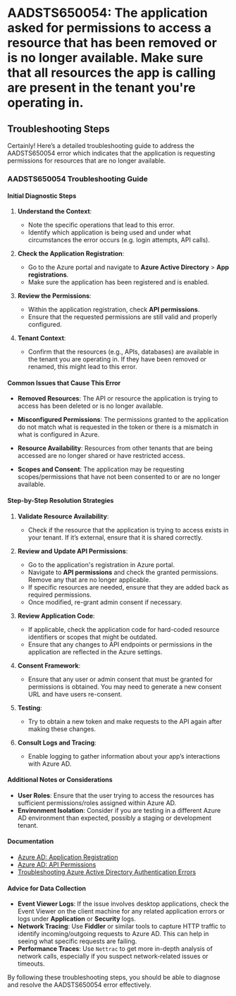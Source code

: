 # AADSTS650054: The application asked for permissions to access a resource that has been removed or is no longer available. Make sure that all resources the app is calling are present in the tenant you're operating in.


## Troubleshooting Steps
Certainly! Here’s a detailed troubleshooting guide to address the AADSTS650054 error which indicates that the application is requesting permissions for resources that are no longer available.

### AADSTS650054 Troubleshooting Guide

#### Initial Diagnostic Steps
1. **Understand the Context**:
   - Note the specific operations that lead to this error.
   - Identify which application is being used and under what circumstances the error occurs (e.g. login attempts, API calls).

2. **Check the Application Registration**:
   - Go to the Azure portal and navigate to **Azure Active Directory** > **App registrations**.
   - Make sure the application has been registered and is enabled.

3. **Review the Permissions**:
   - Within the application registration, check **API permissions**.
   - Ensure that the requested permissions are still valid and properly configured.

4. **Tenant Context**:
   - Confirm that the resources (e.g., APIs, databases) are available in the tenant you are operating in. If they have been removed or renamed, this might lead to this error.

#### Common Issues that Cause This Error
- **Removed Resources**: The API or resource the application is trying to access has been deleted or is no longer available.
  
- **Misconfigured Permissions**: The permissions granted to the application do not match what is requested in the token or there is a mismatch in what is configured in Azure.

- **Resource Availability**: Resources from other tenants that are being accessed are no longer shared or have restricted access.

- **Scopes and Consent**: The application may be requesting scopes/permissions that have not been consented to or are no longer available.

#### Step-by-Step Resolution Strategies
1. **Validate Resource Availability**:
   - Check if the resource that the application is trying to access exists in your tenant. If it’s external, ensure that it is shared correctly.

2. **Review and Update API Permissions**:
   - Go to the application's registration in Azure portal.
   - Navigate to **API permissions** and check the granted permissions. Remove any that are no longer applicable.
   - If specific resources are needed, ensure that they are added back as required permissions.
   - Once modified, re-grant admin consent if necessary.

3. **Review Application Code**:
   - If applicable, check the application code for hard-coded resource identifiers or scopes that might be outdated.
   - Ensure that any changes to API endpoints or permissions in the application are reflected in the Azure settings.

4. **Consent Framework**:
   - Ensure that any user or admin consent that must be granted for permissions is obtained. You may need to generate a new consent URL and have users re-consent.
  
5. **Testing**:
   - Try to obtain a new token and make requests to the API again after making these changes.

6. **Consult Logs and Tracing**:
   - Enable logging to gather information about your app’s interactions with Azure AD. 

#### Additional Notes or Considerations
- **User Roles**: Ensure that the user trying to access the resources has sufficient permissions/roles assigned within Azure AD.
- **Environment Isolation**: Consider if you are testing in a different Azure AD environment than expected, possibly a staging or development tenant.
  
#### Documentation
- [Azure AD: Application Registration](https://learn.microsoft.com/en-us/azure/active-directory/develop/quickstart-register-app)
- [Azure AD: API Permissions](https://learn.microsoft.com/en-us/azure/active-directory/develop/v2-permissions-and-consent)
- [Troubleshooting Azure Active Directory Authentication Errors](https://learn.microsoft.com/en-us/azure/active-directory/develop/authentication-scenarios)

#### Advice for Data Collection
- **Event Viewer Logs**: If the issue involves desktop applications, check the Event Viewer on the client machine for any related application errors or logs under **Application** or **Security** logs.
- **Network Tracing**: Use **Fiddler** or similar tools to capture HTTP traffic to identify incoming/outgoing requests to Azure AD. This can help in seeing what specific requests are failing.
- **Performance Traces**: Use `Nettrac` to get more in-depth analysis of network calls, especially if you suspect network-related issues or timeouts.

By following these troubleshooting steps, you should be able to diagnose and resolve the AADSTS650054 error effectively.